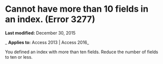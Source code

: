 
# Cannot have more than 10 fields in an index. (Error 3277)

 **Last modified:** December 30, 2015

 _ **Applies to:** Access 2013 | Access 2016_

You defined an index with more than ten fields. Reduce the number of fields to ten or less.

